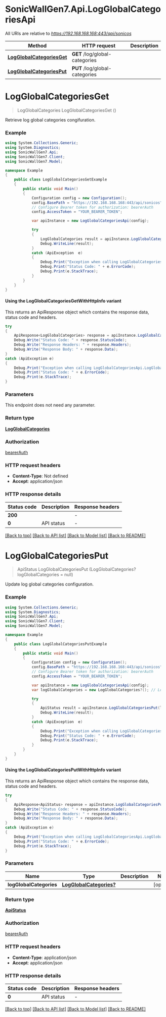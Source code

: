 # SonicWallGen7.Api.LogGlobalCategoriesApi

All URIs are relative to *https://192.168.168.168:443/api/sonicos*

| Method | HTTP request | Description |
|--------|--------------|-------------|
| [**LogGlobalCategoriesGet**](LogGlobalCategoriesApi.md#logglobalcategoriesget) | **GET** /log/global-categories |  |
| [**LogGlobalCategoriesPut**](LogGlobalCategoriesApi.md#logglobalcategoriesput) | **PUT** /log/global-categories |  |

<a id="logglobalcategoriesget"></a>
# **LogGlobalCategoriesGet**
> LogGlobalCategories LogGlobalCategoriesGet ()



Retrieve log global categories congifuration.

### Example
```csharp
using System.Collections.Generic;
using System.Diagnostics;
using SonicWallGen7.Api;
using SonicWallGen7.Client;
using SonicWallGen7.Model;

namespace Example
{
    public class LogGlobalCategoriesGetExample
    {
        public static void Main()
        {
            Configuration config = new Configuration();
            config.BasePath = "https://192.168.168.168:443/api/sonicos";
            // Configure Bearer token for authorization: bearerAuth
            config.AccessToken = "YOUR_BEARER_TOKEN";

            var apiInstance = new LogGlobalCategoriesApi(config);

            try
            {
                LogGlobalCategories result = apiInstance.LogGlobalCategoriesGet();
                Debug.WriteLine(result);
            }
            catch (ApiException  e)
            {
                Debug.Print("Exception when calling LogGlobalCategoriesApi.LogGlobalCategoriesGet: " + e.Message);
                Debug.Print("Status Code: " + e.ErrorCode);
                Debug.Print(e.StackTrace);
            }
        }
    }
}
```

#### Using the LogGlobalCategoriesGetWithHttpInfo variant
This returns an ApiResponse object which contains the response data, status code and headers.

```csharp
try
{
    ApiResponse<LogGlobalCategories> response = apiInstance.LogGlobalCategoriesGetWithHttpInfo();
    Debug.Write("Status Code: " + response.StatusCode);
    Debug.Write("Response Headers: " + response.Headers);
    Debug.Write("Response Body: " + response.Data);
}
catch (ApiException e)
{
    Debug.Print("Exception when calling LogGlobalCategoriesApi.LogGlobalCategoriesGetWithHttpInfo: " + e.Message);
    Debug.Print("Status Code: " + e.ErrorCode);
    Debug.Print(e.StackTrace);
}
```

### Parameters
This endpoint does not need any parameter.
### Return type

[**LogGlobalCategories**](LogGlobalCategories.md)

### Authorization

[bearerAuth](../README.md#bearerAuth)

### HTTP request headers

 - **Content-Type**: Not defined
 - **Accept**: application/json


### HTTP response details
| Status code | Description | Response headers |
|-------------|-------------|------------------|
| **200** |  |  -  |
| **0** | API status |  -  |

[[Back to top]](#) [[Back to API list]](../README.md#documentation-for-api-endpoints) [[Back to Model list]](../README.md#documentation-for-models) [[Back to README]](../README.md)

<a id="logglobalcategoriesput"></a>
# **LogGlobalCategoriesPut**
> ApiStatus LogGlobalCategoriesPut (LogGlobalCategories? logGlobalCategories = null)



Update log global categories configuration.

### Example
```csharp
using System.Collections.Generic;
using System.Diagnostics;
using SonicWallGen7.Api;
using SonicWallGen7.Client;
using SonicWallGen7.Model;

namespace Example
{
    public class LogGlobalCategoriesPutExample
    {
        public static void Main()
        {
            Configuration config = new Configuration();
            config.BasePath = "https://192.168.168.168:443/api/sonicos";
            // Configure Bearer token for authorization: bearerAuth
            config.AccessToken = "YOUR_BEARER_TOKEN";

            var apiInstance = new LogGlobalCategoriesApi(config);
            var logGlobalCategories = new LogGlobalCategories?(); // LogGlobalCategories? |  (optional) 

            try
            {
                ApiStatus result = apiInstance.LogGlobalCategoriesPut(logGlobalCategories);
                Debug.WriteLine(result);
            }
            catch (ApiException  e)
            {
                Debug.Print("Exception when calling LogGlobalCategoriesApi.LogGlobalCategoriesPut: " + e.Message);
                Debug.Print("Status Code: " + e.ErrorCode);
                Debug.Print(e.StackTrace);
            }
        }
    }
}
```

#### Using the LogGlobalCategoriesPutWithHttpInfo variant
This returns an ApiResponse object which contains the response data, status code and headers.

```csharp
try
{
    ApiResponse<ApiStatus> response = apiInstance.LogGlobalCategoriesPutWithHttpInfo(logGlobalCategories);
    Debug.Write("Status Code: " + response.StatusCode);
    Debug.Write("Response Headers: " + response.Headers);
    Debug.Write("Response Body: " + response.Data);
}
catch (ApiException e)
{
    Debug.Print("Exception when calling LogGlobalCategoriesApi.LogGlobalCategoriesPutWithHttpInfo: " + e.Message);
    Debug.Print("Status Code: " + e.ErrorCode);
    Debug.Print(e.StackTrace);
}
```

### Parameters

| Name | Type | Description | Notes |
|------|------|-------------|-------|
| **logGlobalCategories** | [**LogGlobalCategories?**](LogGlobalCategories?.md) |  | [optional]  |

### Return type

[**ApiStatus**](ApiStatus.md)

### Authorization

[bearerAuth](../README.md#bearerAuth)

### HTTP request headers

 - **Content-Type**: application/json
 - **Accept**: application/json


### HTTP response details
| Status code | Description | Response headers |
|-------------|-------------|------------------|
| **0** | API status |  -  |

[[Back to top]](#) [[Back to API list]](../README.md#documentation-for-api-endpoints) [[Back to Model list]](../README.md#documentation-for-models) [[Back to README]](../README.md)

